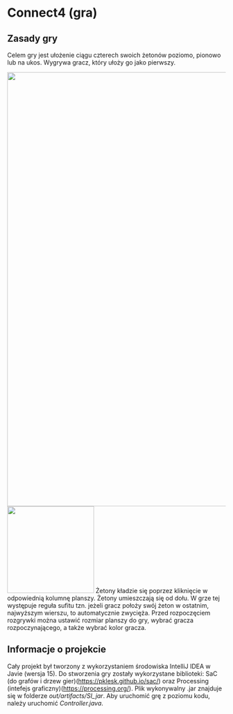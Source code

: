 # Connect4 (gra)

## Zasady gry
Celem gry jest ułożenie ciągu czterech swoich żetonów poziomo, pionowo lub na ukos. Wygrywa gracz, który ułoży go jako pierwszy.

<img src="https://github.com/koglecki/Connect4/assets/122780250/1a5b608d-ad74-44da-8293-4bdd8388dc30" width="1000" />
<img src="https://github.com/koglecki/Connect4/assets/122780250/1a5b608d-ad74-44da-8293-4bdd8388dc30" width="200" />
Żetony kładzie się poprzez kliknięcie w odpowiednią kolumnę planszy. Żetony umieszczają się od dołu.
W grze tej występuje reguła sufitu tzn. jeżeli gracz położy swój żeton w ostatnim, najwyższym wierszu, to automatycznie zwycięża.
Przed rozpoczęciem rozgrywki można ustawić rozmiar planszy do gry, wybrać gracza rozpoczynającego, a także wybrać kolor gracza.

## Informacje o projekcie
Cały projekt był tworzony z wykorzystaniem środowiska IntelliJ IDEA w Javie (wersja 15).
Do stworzenia gry zostały wykorzystane biblioteki: SaC (do grafów i drzew gier)(https://pklesk.github.io/sac/) oraz Processing (intefejs graficzny)(https://processing.org/).
Plik wykonywalny .jar znajduje się w folderze _out/artifacts/SI_jar_.
Aby uruchomić grę z poziomu kodu, należy uruchomić _Controller.java_.
